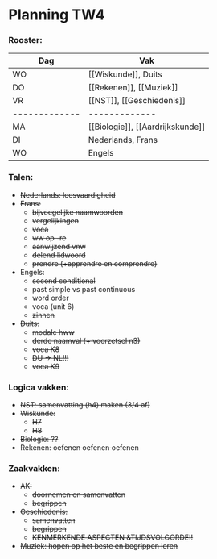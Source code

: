 # Planning TW4

### Rooster:

| Dag  | Vak |
| ------------- | ------------- |
| WO  | [[Wiskunde]], Duits  |
| DO  | [[Rekenen]], [[Muziek]]  |
| VR  | [[NST]], [[Geschiedenis]]  |
| ------------- | ------------- |
| MA | [[Biologie]], [[Aardrijkskunde]]  |
| DI  | Nederlands, Frans  |
| WO  | Engels  |

### Talen:

- ~~Nederlands: leesvaardigheid~~
- ~~Frans:~~
	- ~~bijvoegelijke naamwoorden~~
	- ~~vergelijkingen~~
	- ~~voca~~
	- ~~ww op -re~~
	- ~~aanwijzend vnw~~
	- ~~delend lidwoord~~
	- ~~prendre (+apprendre en comprendre)~~
- Engels:
	- ~~second conditional~~
	- past simple vs past continuous
	- word order
	- voca (unit 6)
	- ~~zinnen~~
- ~~Duits:~~
	- ~~modale hww~~
	- ~~derde naamval (+ voorzetsel n3)~~
	- ~~voca K8~~
	- ~~DU -> NL!!!~~
	- ~~voca K9~~

### Logica vakken:

- ~~NST: samenvatting (h4) maken (3/4 af)~~
- ~~Wiskunde:~~
	- ~~H7~~
	- ~~H8~~
- ~~Biologie: ??~~
- ~~Rekenen: oefenen oefenen oefenen~~

### Zaakvakken:

- ~~AK:~~ 
	- ~~doornemen en samenvatten~~
	- ~~begrippen~~
- ~~Geschiedenis:~~
	- ~~samenvatten~~
	- ~~begrippen~~
	- ~~KENMERKENDE ASPECTEN &TIJDSVOLGORDE!!~~
- ~~Muziek: hopen op het beste en begrippen leren~~
